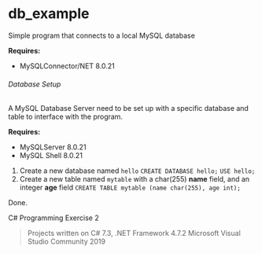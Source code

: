 # db_example
Simple program that connects to a local MySQL database

**Requires:**
- MySQLConnector/NET 8.0.21

###### Database Setup

A MySQL Database Server need to be set up with a specific database and table to interface with the program.

**Requires:**
- MySQLServer 8.0.21
- MySQL Shell 8.0.21

1. Create a new database named `hello`
```CREATE DATABASE hello;```
```USE hello;```
2. Create a new table named `mytable` with a char(255) **name** field, and an integer **age** field
```CREATE TABLE mytable (name char(255), age int);```

Done.

C# Programming Exercise 2

> Projects written on C# 7.3, .NET Framework 4.7.2 Microsoft Visual Studio Community 2019

